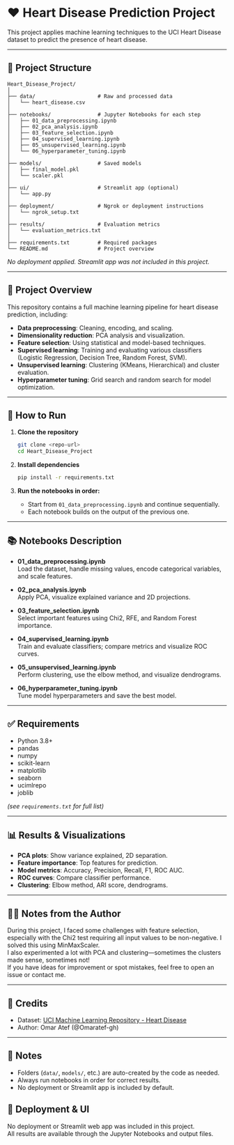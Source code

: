 # ❤️ Heart Disease Prediction Project

This project applies machine learning techniques to the UCI Heart Disease dataset to predict the presence of heart disease.

---

## 📁 Project Structure

```text
Heart_Disease_Project/
│
├── data/                    # Raw and processed data
│   └── heart_disease.csv
│
├── notebooks/               # Jupyter Notebooks for each step
│   ├── 01_data_preprocessing.ipynb
│   ├── 02_pca_analysis.ipynb
│   ├── 03_feature_selection.ipynb
│   ├── 04_supervised_learning.ipynb
│   ├── 05_unsupervised_learning.ipynb
│   └── 06_hyperparameter_tuning.ipynb
│
├── models/                  # Saved models
│   ├── final_model.pkl
│   └── scaler.pkl
│
├── ui/                      # Streamlit app (optional)
│   └── app.py
│
├── deployment/              # Ngrok or deployment instructions
│   └── ngrok_setup.txt
│
├── results/                 # Evaluation metrics
│   └── evaluation_metrics.txt
│
├── requirements.txt         # Required packages
└── README.md                # Project overview
```
*No deployment applied. Streamlit app was not included in this project.*

---

## 📝 Project Overview

This repository contains a full machine learning pipeline for heart disease prediction, including:

- **Data preprocessing**: Cleaning, encoding, and scaling.
- **Dimensionality reduction**: PCA analysis and visualization.
- **Feature selection**: Using statistical and model-based techniques.
- **Supervised learning**: Training and evaluating various classifiers (Logistic Regression, Decision Tree, Random Forest, SVM).
- **Unsupervised learning**: Clustering (KMeans, Hierarchical) and cluster evaluation.
- **Hyperparameter tuning**: Grid search and random search for model optimization.

---

## 🚀 How to Run

1. **Clone the repository**  
   ```bash
   git clone <repo-url>
   cd Heart_Disease_Project
   ```

2. **Install dependencies**  
   ```bash
   pip install -r requirements.txt
   ```

3. **Run the notebooks in order:**  
   - Start from `01_data_preprocessing.ipynb` and continue sequentially.
   - Each notebook builds on the output of the previous one.

---

## 📚 Notebooks Description

- **01_data_preprocessing.ipynb**  
  Load the dataset, handle missing values, encode categorical variables, and scale features.

- **02_pca_analysis.ipynb**  
  Apply PCA, visualize explained variance and 2D projections.

- **03_feature_selection.ipynb**  
  Select important features using Chi2, RFE, and Random Forest importance.

- **04_supervised_learning.ipynb**  
  Train and evaluate classifiers; compare metrics and visualize ROC curves.

- **05_unsupervised_learning.ipynb**  
  Perform clustering, use the elbow method, and visualize dendrograms.

- **06_hyperparameter_tuning.ipynb**  
  Tune model hyperparameters and save the best model.

---

## ✅ Requirements

- Python 3.8+
- pandas
- numpy
- scikit-learn
- matplotlib
- seaborn
- ucimlrepo
- joblib

*(see `requirements.txt` for full list)*

---

## 📊 Results & Visualizations

- **PCA plots**: Show variance explained, 2D separation.
- **Feature importance**: Top features for prediction.
- **Model metrics**: Accuracy, Precision, Recall, F1, ROC AUC.
- **ROC curves**: Compare classifier performance.
- **Clustering**: Elbow method, ARI score, dendrograms.

---

## 👨‍💻 Notes from the Author

During this project, I faced some challenges with feature selection, especially with the Chi2 test requiring all input values to be non-negative. I solved this using MinMaxScaler.  
I also experimented a lot with PCA and clustering—sometimes the clusters made sense, sometimes not!  
If you have ideas for improvement or spot mistakes, feel free to open an issue or contact me.

---


## 🙏 Credits

- Dataset: [UCI Machine Learning Repository - Heart Disease](https://archive.ics.uci.edu/ml/datasets/heart+Disease)
- Author: Omar Atef (@Omaratef-gh)

---

## 📝 Notes

- Folders (`data/`, `models/`, etc.) are auto-created by the code as needed.
- Always run notebooks in order for correct results.
- No deployment or Streamlit app is included by default.



## 🚫 Deployment & UI

No deployment or Streamlit web app was included in this project.  
All results are available through the Jupyter Notebooks and output files.